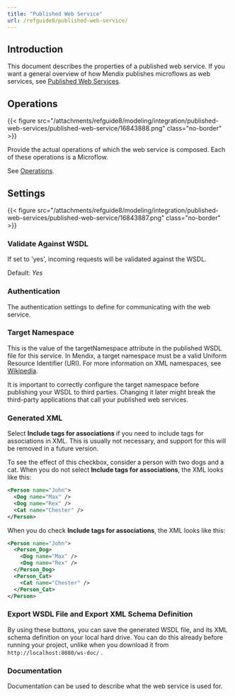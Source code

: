 ```yaml
---
title: "Published Web Service"
url: /refguide8/published-web-service/
---
```


## Introduction

This document describes the properties of a published web service. If you want a general overview of how Mendix publishes microflows as web services, see [Published Web Services](/refguide8/published-web-services/).

## Operations

{{< figure src="/attachments/refguide8/modeling/integration/published-web-services/published-web-service/16843888.png" class="no-border" >}}

Provide the actual operations of which the web service is composed. Each of these operations is a Microflow.

See [Operations](/refguide8/operations/).

## Settings

{{< figure src="/attachments/refguide8/modeling/integration/published-web-services/published-web-service/16843887.png" class="no-border" >}}

### Validate Against WSDL

If set to 'yes', incoming requests will be validated against the WSDL.

Default: *Yes*

### Authentication

The authentication settings to define for communicating with the web service.

### Target Namespace

This is the value of the targetNamespace attribute in the published WSDL file for this service. In Mendix, a target namespace must be a valid Uniform Resource Identifier (URI). For more information on XML namespaces, see [Wikipedia](https://en.wikipedia.org/wiki/XML_namespace).

It is important to correctly configure the target namespace before publishing your WSDL to third parties. Changing it later might break the third-party applications that call your published web services.

### Generated XML

Select **Include tags for associations** if you need to include tags for associations in XML. This is usually not necessary, and support for this will be removed in a future version.

To see the effect of this checkbox, consider a person with two dogs and a cat. When you do not select **Include tags for associations**, the XML looks like this:

```xml
<Person name="John">
  <Dog name="Max" />
  <Dog name="Rex" />
  <Cat name="Chester" />
</Person>
```

When you do check **Include tags for associations**, the XML looks like this:

```xml
<Person name="John">
  <Person_Dog>
    <Dog name="Max" />
    <Dog name="Rex" />
  </Person_Dog>
  <Person_Cat>
    <Cat name="Chester" />
  </Person_Cat> 
</Person>
```

### Export WSDL File and Export XML Schema Definition

By using these buttons, you can save the generated WSDL file, and its XML schema definition on your local hard drive. You can do this already before running your project, unlike when you download it from `http://localhost:8080/ws-doc/` .

### Documentation

Documentation can be used to describe what the web service is used for.
